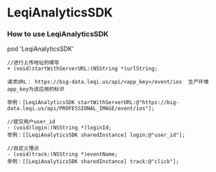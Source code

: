 # LeqiAnalyticsSDK

### How to use LeqiAnalyticsSDK
   pod 'LeqiAnalyticsSDK'

   ```
   //进行上传地址的填写
   + (void)startWithServerURL:(NSString *)urlString;    
   
   请求URL： https://big-data.leqi.us/api/<app_key>/event/ios  生产环境
   app_key为该应用的标识
   
   举例：[LeqiAnalyticsSDK startWithServerURL:@"https://big-data.leqi.us/api/PROFESSIONAL_IMAGE/event/ios"];
   ```
   
   ```
   //提交用户user_id
   - (void)login:(NSString *)loginId;      
   举例：[[LeqiAnalyticsSDK sharedInstance] login:@"user_id"];
   ```
   
   ```
   //自定义埋点
   - (void)track:(NSString *)eventName;    
   举例：[[LeqiAnalyticsSDK sharedInstance] track:@"click"];
   ```
